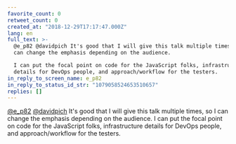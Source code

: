 ```yaml
---
favorite_count: 0
retweet_count: 0
created_at: "2018-12-29T17:17:47.000Z"
lang: en
full_text: >-
  @e_p82 @davidpich It's good that I will give this talk multiple times, so I
  can change the emphasis depending on the audience. 

  I can put the focal point on code for the JavaScript folks, infrastructure
  details for DevOps people, and approach/workflow for the testers.
in_reply_to_screen_name: e_p82
in_reply_to_status_id_str: "1079058524653510657"
replies: []
---
```


[@e_p82](https://twitter.com/e_p82) [@davidpich](https://twitter.com/davidpich)
It's good that I will give this talk multiple times, so I can change the
emphasis depending on the audience. I can put the focal point on code for the
JavaScript folks, infrastructure details for DevOps people, and
approach/workflow for the testers.
